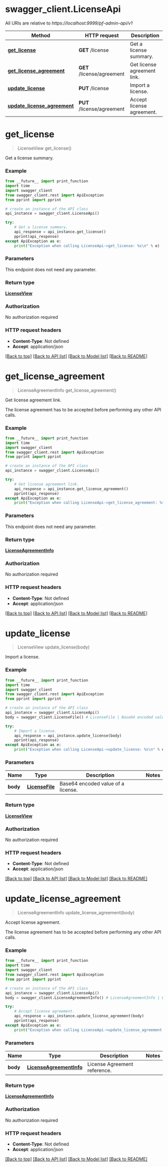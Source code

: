 # swagger_client.LicenseApi

All URIs are relative to *https://localhost:9999/pf-admin-api/v1*

Method | HTTP request | Description
------------- | ------------- | -------------
[**get_license**](LicenseApi.md#get_license) | **GET** /license | Get a license summary.
[**get_license_agreement**](LicenseApi.md#get_license_agreement) | **GET** /license/agreement | Get license agreement link.
[**update_license**](LicenseApi.md#update_license) | **PUT** /license | Import a license.
[**update_license_agreement**](LicenseApi.md#update_license_agreement) | **PUT** /license/agreement | Accept license agreement.


# **get_license**
> LicenseView get_license()

Get a license summary.



### Example
```python
from __future__ import print_function
import time
import swagger_client
from swagger_client.rest import ApiException
from pprint import pprint

# create an instance of the API class
api_instance = swagger_client.LicenseApi()

try:
    # Get a license summary.
    api_response = api_instance.get_license()
    pprint(api_response)
except ApiException as e:
    print("Exception when calling LicenseApi->get_license: %s\n" % e)
```

### Parameters
This endpoint does not need any parameter.

### Return type

[**LicenseView**](LicenseView.md)

### Authorization

No authorization required

### HTTP request headers

 - **Content-Type**: Not defined
 - **Accept**: application/json

[[Back to top]](#) [[Back to API list]](../README.md#documentation-for-api-endpoints) [[Back to Model list]](../README.md#documentation-for-models) [[Back to README]](../README.md)

# **get_license_agreement**
> LicenseAgreementInfo get_license_agreement()

Get license agreement link.

The license agreement has to be accepted before performing any other API calls.

### Example
```python
from __future__ import print_function
import time
import swagger_client
from swagger_client.rest import ApiException
from pprint import pprint

# create an instance of the API class
api_instance = swagger_client.LicenseApi()

try:
    # Get license agreement link.
    api_response = api_instance.get_license_agreement()
    pprint(api_response)
except ApiException as e:
    print("Exception when calling LicenseApi->get_license_agreement: %s\n" % e)
```

### Parameters
This endpoint does not need any parameter.

### Return type

[**LicenseAgreementInfo**](LicenseAgreementInfo.md)

### Authorization

No authorization required

### HTTP request headers

 - **Content-Type**: Not defined
 - **Accept**: application/json

[[Back to top]](#) [[Back to API list]](../README.md#documentation-for-api-endpoints) [[Back to Model list]](../README.md#documentation-for-models) [[Back to README]](../README.md)

# **update_license**
> LicenseView update_license(body)

Import a license.



### Example
```python
from __future__ import print_function
import time
import swagger_client
from swagger_client.rest import ApiException
from pprint import pprint

# create an instance of the API class
api_instance = swagger_client.LicenseApi()
body = swagger_client.LicenseFile() # LicenseFile | Base64 encoded value of a license.

try:
    # Import a license.
    api_response = api_instance.update_license(body)
    pprint(api_response)
except ApiException as e:
    print("Exception when calling LicenseApi->update_license: %s\n" % e)
```

### Parameters

Name | Type | Description  | Notes
------------- | ------------- | ------------- | -------------
 **body** | [**LicenseFile**](LicenseFile.md)| Base64 encoded value of a license. | 

### Return type

[**LicenseView**](LicenseView.md)

### Authorization

No authorization required

### HTTP request headers

 - **Content-Type**: Not defined
 - **Accept**: application/json

[[Back to top]](#) [[Back to API list]](../README.md#documentation-for-api-endpoints) [[Back to Model list]](../README.md#documentation-for-models) [[Back to README]](../README.md)

# **update_license_agreement**
> LicenseAgreementInfo update_license_agreement(body)

Accept license agreement.

The license agreement has to be accepted before performing any other API calls.

### Example
```python
from __future__ import print_function
import time
import swagger_client
from swagger_client.rest import ApiException
from pprint import pprint

# create an instance of the API class
api_instance = swagger_client.LicenseApi()
body = swagger_client.LicenseAgreementInfo() # LicenseAgreementInfo | License Agreement reference.

try:
    # Accept license agreement.
    api_response = api_instance.update_license_agreement(body)
    pprint(api_response)
except ApiException as e:
    print("Exception when calling LicenseApi->update_license_agreement: %s\n" % e)
```

### Parameters

Name | Type | Description  | Notes
------------- | ------------- | ------------- | -------------
 **body** | [**LicenseAgreementInfo**](LicenseAgreementInfo.md)| License Agreement reference. | 

### Return type

[**LicenseAgreementInfo**](LicenseAgreementInfo.md)

### Authorization

No authorization required

### HTTP request headers

 - **Content-Type**: Not defined
 - **Accept**: application/json

[[Back to top]](#) [[Back to API list]](../README.md#documentation-for-api-endpoints) [[Back to Model list]](../README.md#documentation-for-models) [[Back to README]](../README.md)

